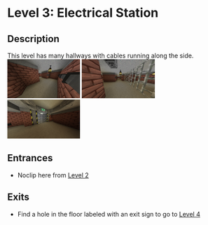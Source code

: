# Level 3: Electrical Station

## Description
This level has many hallways with cables running along the side.<br/>
<img src="./img/Level_3_0.png" width="33%" />
<img src="./img/Level_3_1.png" width="33%" />
<img src="./img/Level_3_exit.png" width="33%" title="Exit for this level" />

## Entrances
* Noclip here from <a href="./Level_2.md">Level 2</a>

## Exits
* Find a hole in the floor labeled with an exit sign to go to <a href="./Level_4.md">Level 4</a>